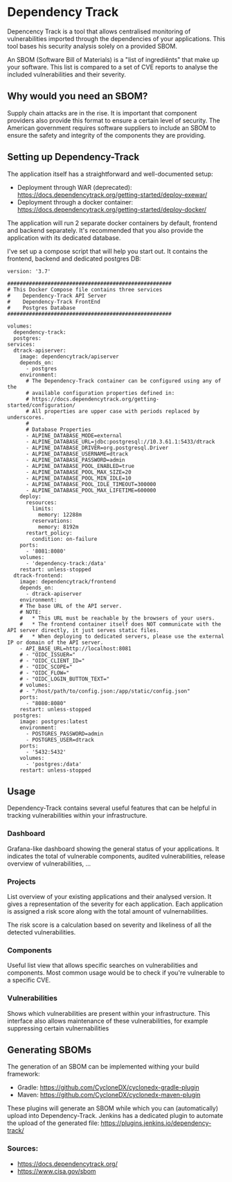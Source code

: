 # Dependency Track
Depencency Track is a tool that allows centralised monitoring of vulnerabilities imported through the dependencies of your applications. This tool bases his security analysis solely on a provided SBOM.

An SBOM (Software Bill of Materials) is a "list of ingrediënts" that make up your software. This list is compared to a set of CVE reports to analyse the included vulnerabilities and their severity.

## Why would you need an SBOM?
Supply chain attacks are in the rise. It is important that component providers also provide this format to ensure a certain level of security. The American government requires software suppliers to include an SBOM to ensure the safety and integrity of the components they are providing.

## Setting up Dependency-Track
The application itself has a straightforward and well-documented setup:
- Deployment through WAR (deprecated): https://docs.dependencytrack.org/getting-started/deploy-exewar/
- Deployment through a docker container: https://docs.dependencytrack.org/getting-started/deploy-docker/

The application will run 2 separate docker containers by default, frontend and backend separately. It's recommended that you also provide the application with its dedicated database.

I've set up a compose script that will help you start out. It contains the frontend, backend and dedicated postgres DB: 

````
version: '3.7'

#####################################################
# This Docker Compose file contains three services
#    Dependency-Track API Server
#    Dependency-Track FrontEnd
#    Postgres Database
#####################################################

volumes:
  dependency-track:
  postgres:
services:
  dtrack-apiserver:
    image: dependencytrack/apiserver
    depends_on:
      - postgres
    environment:
      # The Dependency-Track container can be configured using any of the
      # available configuration properties defined in:
      # https://docs.dependencytrack.org/getting-started/configuration/
      # All properties are upper case with periods replaced by underscores.
      #
      # Database Properties
      - ALPINE_DATABASE_MODE=external
      - ALPINE_DATABASE_URL=jdbc:postgresql://10.3.61.1:5433/dtrack
      - ALPINE_DATABASE_DRIVER=org.postgresql.Driver
      - ALPINE_DATABASE_USERNAME=dtrack
      - ALPINE_DATABASE_PASSWORD=admin
      - ALPINE_DATABASE_POOL_ENABLED=true
      - ALPINE_DATABASE_POOL_MAX_SIZE=20
      - ALPINE_DATABASE_POOL_MIN_IDLE=10
      - ALPINE_DATABASE_POOL_IDLE_TIMEOUT=300000
      - ALPINE_DATABASE_POOL_MAX_LIFETIME=600000
    deploy:
      resources:
        limits:
          memory: 12288m
        reservations:
          memory: 8192m
      restart_policy:
        condition: on-failure
    ports:
      - '8081:8080'
    volumes:
      - 'dependency-track:/data'
    restart: unless-stopped
  dtrack-frontend:
    image: dependencytrack/frontend
    depends_on:
      - dtrack-apiserver
    environment:
    # The base URL of the API server.
    # NOTE:
    #   * This URL must be reachable by the browsers of your users.
    #   * The frontend container itself does NOT communicate with the API server directly, it just serves static files.
    #   * When deploying to dedicated servers, please use the external IP or domain of the API server.
    - API_BASE_URL=http://localhost:8081
    # - "OIDC_ISSUER="
    # - "OIDC_CLIENT_ID="
    # - "OIDC_SCOPE="
    # - "OIDC_FLOW="
    # - "OIDC_LOGIN_BUTTON_TEXT="
    # volumes:
    # - "/host/path/to/config.json:/app/static/config.json"
    ports:
      - "8080:8080"
    restart: unless-stopped
  postgres:
    image: postgres:latest
    environment:
      - POSTGRES_PASSWORD=admin
      - POSTGRES_USER=dtrack
    ports:
      - '5432:5432'
    volumes:
      - 'postgres:/data'
    restart: unless-stopped
````

## Usage

Dependency-Track contains several useful features that can be helpful in tracking vulnerabilities within your infrastructure.
### Dashboard
Grafana-like dashboard showing the general status of your applications. It indicates the total of vulnerable components, audited vulnerabilities, release overview of vulnerabilities, ...

### Projects

List overview of your existing applications and their analysed version. It gives a representation of the severity for each application. Each application is assigned a risk score along with the total amount of vulnernabilities. 

The risk score is a calculation based on severity and likeliness of all the detected vulnerabilities.

### Components
Useful list view that allows specific searches on vulnerabilities and components. Most common usage would be to check if you're vulnerable to a specific CVE.

### Vulnerabilities
Shows which vulnerabilities are present within your infrastructure. This interface also allows maintenance of these vulnerabilities, for example suppressing certain vulnernabilities

## Generating SBOMs
The generation of an SBOM can be implemented withing your build framework:
- Gradle: https://github.com/CycloneDX/cyclonedx-gradle-plugin
- Maven: https://github.com/CycloneDX/cyclonedx-maven-plugin

These plugins will generate an SBOM while which you can (automatically) upload into Dependency-Track. Jenkins has a dedicated plugin to automate the upload of the generated file: https://plugins.jenkins.io/dependency-track/

### Sources:
- https://docs.dependencytrack.org/
- https://www.cisa.gov/sbom

